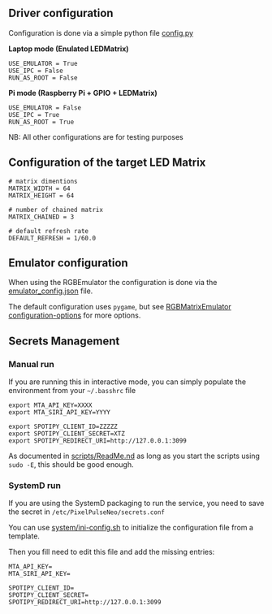 
## Driver configuration

Configuration is done via a simple python file [config.py](Matrix/config.py)

**Laptop mode (Enulated LEDMatrix)**

    USE_EMULATOR = True
    USE_IPC = False
    RUN_AS_ROOT = False

**Pi mode (Raspberry Pi + GPIO + LEDMatrix)**

    USE_EMULATOR = False
    USE_IPC = True
    RUN_AS_ROOT = True

NB: All other configurations are for testing purposes

## Configuration of the target LED Matrix 

    # matrix dimentions
    MATRIX_WIDTH = 64
    MATRIX_HEIGHT = 64

    # number of chained matrix
    MATRIX_CHAINED = 3 

    # default refresh rate 
    DEFAULT_REFRESH = 1/60.0

## Emulator configuration

When using the RGBEmulator the configuration is done via the 
[emulator_config.json](emulator_config.json) file.

The default configuration uses `pygame`, but see [RGBMatrixEmulator configuration-options](https://github.com/ty-porter/RGBMatrixEmulator?tab=readme-ov-file#configuration-options) for more options.


## Secrets Management

### Manual run

If you are running this in interactive mode, you can simply populate the environment from your `~/.basshrc` file

    export MTA_API_KEY=XXXX
    export MTA_SIRI_API_KEY=YYYY

    export SPOTIPY_CLIENT_ID=ZZZZZ
    export SPOTIPY_CLIENT_SECRET=XTZ
    export SPOTIPY_REDIRECT_URI=http://127.0.0.1:3099

As documented in  [scripts/ReadMe.nd](scripts/ReadMe.md) as long as you start the scripts using `sudo -E`, this should be good enough.

### SystemD run

If you are using the SystemD packaging to run the service, you need to save the secret in `/etc/PixelPulseNeo/secrets.conf`

You can use [system/ini-config.sh](system/ini-config.sh) to initialize the configuration file from a template.

Then you fill need to edit this file and add the missing entries:

    MTA_API_KEY=
    MTA_SIRI_API_KEY=

    SPOTIPY_CLIENT_ID=
    SPOTIPY_CLIENT_SECRET=
    SPOTIPY_REDIRECT_URI=http://127.0.0.1:3099

